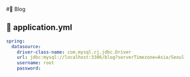 #🧤 Blog

## 📁 application.yml

```yml
spring:
  datasource:
    driver-class-name: com.mysql.cj.jdbc.Driver
    url: jdbc:mysql://localhost:3306/blog?serverTimezone=Asia/Seoul
    username: root
    password: 
```
